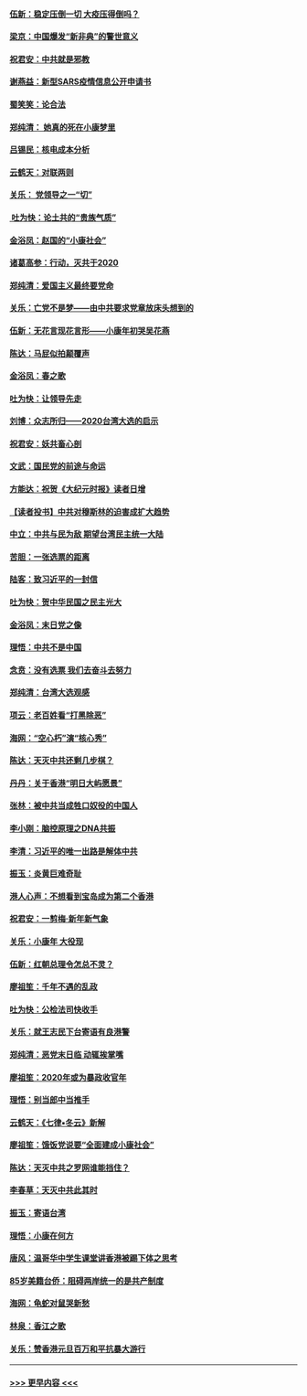 #### [伍新：稳定压倒一切 大疫压得倒吗？](../pages/nsc993/n11812634.md?t=01221955) 
#### [梁京：中国爆发“新非典”的警世意义](../pages/nsc993/n11812554.md?t=01221955) 
#### [祝君安：中共就是邪教](../pages/nsc993/n11812431.md?t=01221955) 
#### [谢燕益：新型SARS疫情信息公开申请书](../pages/nsc993/n11808840.md?t=01221955) 
#### [蜀笑笑：论合法](../pages/nsc993/n11808064.md?t=01221955) 
#### [郑纯清： 她真的死在小康梦里](../pages/nsc993/n11806623.md?t=01221955) 
#### [吕锡民：核电成本分析](../pages/nsc993/n11806284.md?t=01221955) 
#### [云鹤天：对联两则](../pages/nsc993/n11805957.md?t=01221955) 
#### [关乐： 党领导之一“切”](../pages/nsc993/n11804505.md?t=01221955) 
#### [ 吐为快：论土共的“贵族气质”](../pages/nsc993/n11804490.md?t=01221955) 
#### [金浴凤：赵国的“小康社会”](../pages/nsc993/n11804452.md?t=01221955) 
#### [诸葛高参：行动，灭共于2020](../pages/nsc993/n11804120.md?t=01221955) 
#### [郑纯清：爱国主义最终要党命](../pages/nsc993/n11802197.md?t=01221955) 
#### [关乐：亡党不是梦——由中共要求党章放床头想到的](../pages/nsc993/n11802156.md?t=01221955) 
#### [伍新：无花言现花言形——小康年初哭吴花燕](../pages/nsc993/n11800044.md?t=01221955) 
#### [陈达：马屁似拍颠覆声](../pages/nsc993/n11800010.md?t=01221955) 
#### [金浴凤：春之歌](../pages/nsc993/n11797687.md?t=01221955) 
#### [吐为快：让领导先走](../pages/nsc993/n11797512.md?t=01221955) 
#### [刘博：众志所归——2020台湾大选的启示](../pages/nsc993/n11796878.md?t=01221955) 
#### [祝君安：妖共畜心剖](../pages/nsc993/n11794273.md?t=01221955) 
#### [文武：国民党的前途与命运](../pages/nsc993/n11794198.md?t=01221955) 
#### [方能达：祝贺《大纪元时报》读者日增](../pages/nsc993/n11793807.md?t=01221955) 
#### [【读者投书】中共对穆斯林的迫害成扩大趋势](../pages/nsc993/n11791371.md?t=01221955) 
#### [中立：中共与民为敌 期望台湾民主统一大陆](../pages/nsc993/n11790392.md?t=01221955) 
#### [苦胆：一张选票的距离](../pages/nsc993/n11788914.md?t=01221955) 
#### [陆客：致习近平的一封信](../pages/nsc993/n11788867.md?t=01221955) 
#### [吐为快：贺中华民国之民主光大](../pages/nsc993/n11788618.md?t=01221955) 
#### [金浴凤：末日党之像](../pages/nsc993/n11787475.md?t=01221955) 
#### [理悟：中共不是中国](../pages/nsc993/n11787463.md?t=01221955) 
#### [念贲：没有选票  我们去奋斗去努力](../pages/nsc993/n11787398.md?t=01221955) 
#### [郑纯清：台湾大选观感](../pages/nsc993/n11786210.md?t=01221955) 
#### [项云：老百姓看“打黑除恶”](../pages/nsc993/n11785398.md?t=01221955) 
#### [海网：“空心朽”演“核心秀”](../pages/nsc993/n11783874.md?t=01221955) 
#### [陈达：天灭中共还剩几步棋？](../pages/nsc993/n11783719.md?t=01221955) 
#### [丹丹：关于香港“明日大屿愿景”](../pages/nsc993/n11783273.md?t=01221955) 
#### [张林：被中共当成牲口奴役的中国人](../pages/nsc993/n11782397.md?t=01221955) 
#### [李小刚：脑控原理之DNA共振](../pages/nsc993/n11780962.md?t=01221955) 
#### [李清：习近平的唯一出路是解体中共](../pages/nsc993/n11780866.md?t=01221955) 
#### [振玉：炎黄巨难奇耻](../pages/nsc993/n11779632.md?t=01221955) 
#### [港人心声：不想看到宝岛成为第二个香港](../pages/nsc993/n11778817.md?t=01221955) 
#### [祝君安：一剪梅‧新年新气象](../pages/nsc993/n11776340.md?t=01221955) 
#### [关乐：小康年 大役现](../pages/nsc993/n11774213.md?t=01221955) 
#### [伍新：红朝总理令怎总不灵？](../pages/nsc993/n11770813.md?t=01221955) 
#### [廖祖笙：千年不遇的乱政](../pages/nsc993/n11770373.md?t=01221955) 
#### [吐为快：公检法司快收手](../pages/nsc993/n11770359.md?t=01221955) 
#### [关乐：就王志民下台寄语有良港警](../pages/nsc993/n11769903.md?t=01221955) 
#### [郑纯清：恶党末日临 动辄挨掌嘴](../pages/nsc993/n11769356.md?t=01221955) 
#### [廖祖笙：2020年或为暴政收官年](../pages/nsc993/n11768216.md?t=01221955) 
#### [理悟：别当郎中当推手](../pages/nsc993/n11768243.md?t=01221955) 
#### [云鹤天：《七律▪冬云》新解](../pages/nsc993/n11768204.md?t=01221955) 
#### [廖祖笙：饿饭党说要“全面建成小康社会”](../pages/nsc993/n11767482.md?t=01221955) 
#### [陈达：天灭中共之罗网谁能挡住？](../pages/nsc993/n11767465.md?t=01221955) 
#### [李春草：天灭中共此其时](../pages/nsc993/n11767452.md?t=01221955) 
#### [振玉：寄语台湾](../pages/nsc993/n11767432.md?t=01221955) 
#### [理悟：小康在何方](../pages/nsc993/n11767394.md?t=01221955) 
#### [唐风：温哥华中学生课堂讲香港被踢下体之思考](../pages/nsc993/n11766848.md?t=01221955) 
#### [85岁美籍台侨：阻碍两岸统一的是共产制度](../pages/nsc993/n11765043.md?t=01221955) 
#### [海网：龟蛇对鼠哭新愁](../pages/nsc993/n11764895.md?t=01221955) 
#### [林泉：香江之歌](../pages/nsc993/n11764415.md?t=01221955) 
#### [关乐：赞香港元旦百万和平抗暴大游行](../pages/nsc993/n11764382.md?t=01221955) 

----
#### [ >>> 更早内容 <<< ](../indexes/nsc993-earlier.md)
